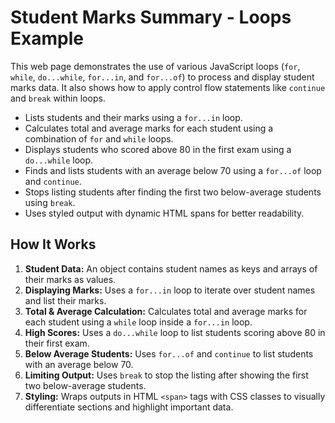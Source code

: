 # Student Marks Summary - Loops Example

This web page demonstrates the use of various JavaScript loops (`for`, `while`, `do...while`, `for...in`, and `for...of`) to process and display student marks data. It also shows how to apply control flow statements like `continue` and `break` within loops.

- Lists students and their marks using a `for...in` loop.
- Calculates total and average marks for each student using a combination of `for` and `while` loops.
- Displays students who scored above 80 in the first exam using a `do...while` loop.
- Finds and lists students with an average below 70 using a `for...of` loop and `continue`.
- Stops listing students after finding the first two below-average students using `break`.
- Uses styled output with dynamic HTML spans for better readability.


## How It Works

1. **Student Data:** An object contains student names as keys and arrays of their marks as values.
2. **Displaying Marks:** Uses a `for...in` loop to iterate over student names and list their marks.
3. **Total & Average Calculation:** Calculates total and average marks for each student using a `while` loop inside a `for...in` loop.
4. **High Scores:** Uses a `do...while` loop to list students scoring above 80 in their first exam.
5. **Below Average Students:** Uses `for...of` and `continue` to list students with an average below 70.
6. **Limiting Output:** Uses `break` to stop the listing after showing the first two below-average students.
7. **Styling:** Wraps outputs in HTML `<span>` tags with CSS classes to visually differentiate sections and highlight important data.






